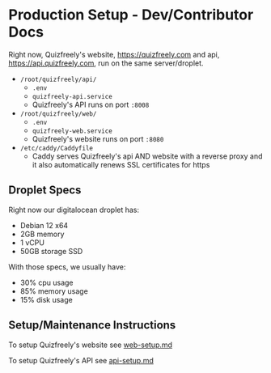 # Production Setup - Dev/Contributor Docs

Right now, Quizfreely's website, https://quizfreely.com and api, https://api.quizfreely.com, run on the same server/droplet.

- `/root/quizfreely/api/`
  - `.env`
  - `quizfreely-api.service`
  - Quizfreely's API runs on port `:8008`
- `/root/quizfreely/web/`
  - `.env`
  - `quizfreely-web.service`
  - Quizfreely's website runs on port `:8080`
- `/etc/caddy/Caddyfile`
  - Caddy serves Quizfreely's api AND website with a reverse proxy and it also automatically renews SSL certificates for https

## Droplet Specs

Right now our digitalocean droplet has:
- Debian 12 x64
- 2GB memory
- 1 vCPU
- 50GB storage SSD

With those specs, we usually have:
- 30% cpu usage
- 85% memory usage
- 15% disk usage

## Setup/Maintenance Instructions

To setup Quizfreely's website see [web-setup.md](./web-setup.md)

To setup Quizfreely's API see [api-setup.md](./api-setup.md)
